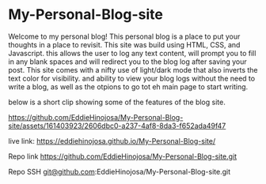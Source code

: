 # My-Personal-Blog-site
Welcome to my personal blog!
This personal blog is a place to put your thoughts in a place to revisit.
This site was build using HTML, CSS, and Javascript.
this allows the user to log any text content, will prompt you to fill in any blank spaces and will redirect you to the blog log after saving your post.
This site comes with a nifty use of light/dark mode that also inverts the text color for visibility.
and ability to view your blog logs without the need to write a blog, as well as the otpions to go tot eh main page to start writing.

below is a short clip showing some of the features of the blog site.


https://github.com/EddieHinojosa/My-Personal-Blog-site/assets/161403923/2606dbc0-a237-4af8-8da3-f652ada49f47


live link:
https://eddiehinojosa.github.io/My-Personal-Blog-site/

Repo link
https://github.com/EddieHinojosa/My-Personal-Blog-site.git

Repo SSH
git@github.com:EddieHinojosa/My-Personal-Blog-site.git

